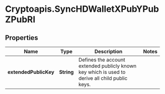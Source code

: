 # Cryptoapis.SyncHDWalletXPubYPubZPubRI

## Properties

Name | Type | Description | Notes
------------ | ------------- | ------------- | -------------
**extendedPublicKey** | **String** | Defines the account extended publicly known key which is used to derive all child public keys. | 


